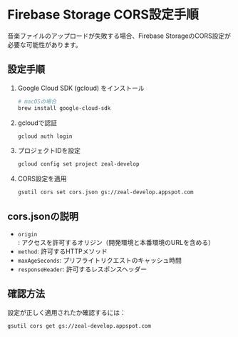 # Firebase Storage CORS設定手順

音楽ファイルのアップロードが失敗する場合、Firebase StorageのCORS設定が必要な可能性があります。

## 設定手順

1. Google Cloud SDK (gcloud) をインストール
   ```bash
   # macOSの場合
   brew install google-cloud-sdk
   ```

2. gcloudで認証
   ```bash
   gcloud auth login
   ```

3. プロジェクトIDを設定
   ```bash
   gcloud config set project zeal-develop
   ```

4. CORS設定を適用
   ```bash
   gsutil cors set cors.json gs://zeal-develop.appspot.com
   ```

## cors.jsonの説明

- `origin`: アクセスを許可するオリジン（開発環境と本番環境のURLを含める）
- `method`: 許可するHTTPメソッド
- `maxAgeSeconds`: プリフライトリクエストのキャッシュ時間
- `responseHeader`: 許可するレスポンスヘッダー

## 確認方法

設定が正しく適用されたか確認するには：
```bash
gsutil cors get gs://zeal-develop.appspot.com
```